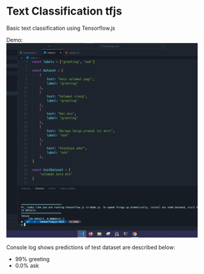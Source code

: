 # Text Classification tfjs

Basic text classification using Tensorflow.js

Demo:
![](screenshot.jpeg)

Console log shows predictions of test dataset are described below:
- 99% greeting
- 0.0% ask
